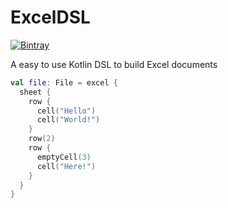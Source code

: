 # ExcelDSL
[![Bintray](https://api.bintray.com/packages/apurebase/apurebase/ExcelDSL/images/download.svg)](https://bintray.com/apurebase/apurebase/ExcelDSL)

A easy to use Kotlin DSL to build Excel documents

```kotlin
val file: File = excel {
  sheet {
    row {
      cell("Hello")
      cell("World!")
    }
    row(2)
    row {
      emptyCell(3)
      cell("Here!")
    }
  }
}
```
